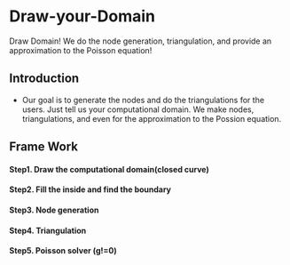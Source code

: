 # Draw-your-Domain
Draw Domain! We do the node generation, triangulation, and provide an approximation to the Poisson equation!

## Introduction
- Our goal is to generate the nodes and do the triangulations for the users.
Just tell us your computational domain.
We make nodes, triangulations, and even for the approximation to the Possion equation.

## Frame Work
#### Step1. Draw the computational domain(closed curve)




#### Step2. Fill the inside and find the boundary

#### Step3. Node generation

#### Step4. Triangulation

#### Step5. Poisson solver (g!=0)

